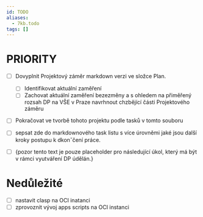 ```yaml
---
id: TODO
aliases:
  - 7kb.todo
tags: []
---
```

# PRIORITY
- [ ] Dovyplnit Projektový záměr markdown verzi ve složce Plan.
  - [ ] Identifikovat aktuální zaměření
  - [ ] Zachovat aktuální zaměření bezezměny a s ohledem na přiměřený rozsah DP na VŠE v Praze navrhnout chzbějící části Projektového záměru
- [ ] Pokračovat ve tvorbě tohoto projektu podle tasků v tomto souboru
- [ ] sepsat zde do markdownového task listu s více úrovněmi jaké jsou další kroky postupu k dkonˇčení práce.
- [ ] {pozor tento text je pouze placeholder pro následující úkol, který má být v rámci vyutváření DP údělán.}




# Nedůležité
- [ ] nastavit clasp na OCI inatanci
- [ ] zprovoznit vývoj apps scripts na OCI instanci

